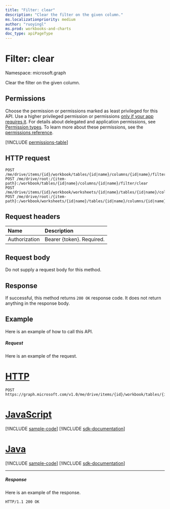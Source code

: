```yaml
---
title: "Filter: clear"
description: "Clear the filter on the given column."
ms.localizationpriority: medium
author: "ruoyingl"
ms.prod: workbooks-and-charts
doc_type: apiPageType
---
```


# Filter: clear

Namespace: microsoft.graph

Clear the filter on the given column.
## Permissions
Choose the permission or permissions marked as least privileged for this API. Use a higher privileged permission or permissions [only if your app requires it](/graph/permissions-overview#best-practices-for-using-microsoft-graph-permissions). For details about delegated and application permissions, see [Permission types](/graph/permissions-overview#permission-types). To learn more about these permissions, see the [permissions reference](/graph/permissions-reference).

<!-- { "blockType": "permissions", "name": "filter_clear" } -->
[!INCLUDE [permissions-table](../includes/permissions/filter-clear-permissions.md)]

## HTTP request
<!-- { "blockType": "ignored" } -->
```http
POST /me/drive/items/{id}/workbook/tables/{id|name}/columns/{id|name}/filter/clear
POST /me/drive/root:/{item-path}:/workbook/tables/{id|name}/columns/{id|name}/filter/clear
POST /me/drive/items/{id}/workbook/worksheets/{id|name}/tables/{id|name}/columns/{id|name}/filter/clear
POST /me/drive/root:/{item-path}:/workbook/worksheets/{id|name}/tables/{id|name}/columns/{id|name}/filter/clear

```
## Request headers
| Name       | Description|
|:---------------|:----------|
| Authorization  | Bearer {token}. Required. |

## Request body
Do not supply a request body for this method.

## Response

If successful, this method returns `200 OK` response code. It does not return anything in the response body.

## Example
Here is an example of how to call this API.
##### Request
Here is an example of the request.

# [HTTP](#tab/http)
<!-- {
  "blockType": "request",
  "name": "filter_clear"
}-->
```http
POST https://graph.microsoft.com/v1.0/me/drive/items/{id}/workbook/tables/{id|name}/columns/{id|name}/filter/clear
```

# [JavaScript](#tab/javascript)
[!INCLUDE [sample-code](../includes/snippets/javascript/filter-clear-javascript-snippets.md)]
[!INCLUDE [sdk-documentation](../includes/snippets/snippets-sdk-documentation-link.md)]

# [Java](#tab/java)
[!INCLUDE [sample-code](../includes/snippets/java/filter-clear-java-snippets.md)]
[!INCLUDE [sdk-documentation](../includes/snippets/snippets-sdk-documentation-link.md)]

---

##### Response
Here is an example of the response.
<!-- {
  "blockType": "response",
  "truncated": true
} -->
```http
HTTP/1.1 200 OK
```

<!-- uuid: 8fcb5dbc-d5aa-4681-8e31-b001d5168d79
2015-10-25 14:57:30 UTC -->
<!-- {
  "type": "#page.annotation",
  "description": "Filter: clear",
  "keywords": "",
  "section": "documentation",
  "tocPath": "",
  "suppressions": [
  ]
}-->

